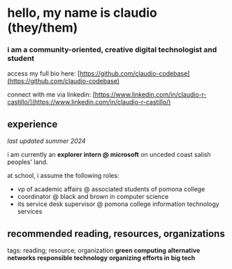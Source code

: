 # hello, my name is claudio (they/them)
### i am a community-oriented, creative digital technologist and student
access my full bio here: [https://github.com/claudio-codebase](https://github.com/claudio-codebase)

connect with me via linkedin: [https://www.linkedin.com/in/claudio-r-castillo/](https://www.linkedin.com/in/claudio-r-castillo/)

## experience
_last updated summer 2024_

i am currently an **explorer intern @ microsoft** on unceded coast salish peoples' land.

at school, i assume the following roles: 
- vp of academic affairs @ associated students of pomona college
- coordinator @ black and brown in computer science
- its service desk supervisor @ pomona college information technology services

## recommended reading, resources, organizations
tags: <rea> reading; <res> resource; <org> organization
**green computing**
**alternative networks**
**responsible technology**
**organizing efforts in big tech**
